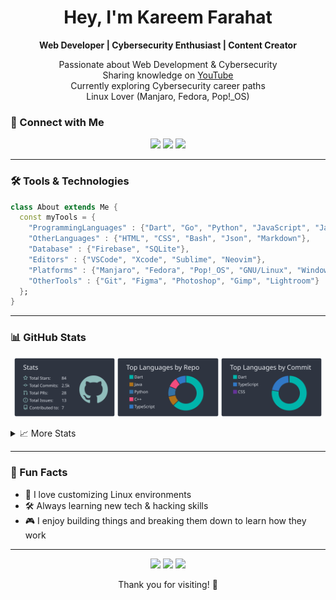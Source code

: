 
<h1 align="center">Hey, I'm Kareem Farahat </h1>
<p align="center">
  <strong>Web Developer | Cybersecurity Enthusiast | Content Creator</strong>
</p>

<p align="center">
   Passionate about Web Development & Cybersecurity<br>
   Sharing knowledge on <a href="https://www.youtube.com/@FarahatSchool">YouTube</a><br>
   Currently exploring Cybersecurity career paths<br>
   Linux Lover (Manjaro, Fedora, Pop!_OS)
</p>


### 📌 Connect with Me

<p align="center">
  <a href="https://www.youtube.com/@FarahatSchool"><img src="https://img.shields.io/badge/YouTube-FarahatSchool-red?style=flat&logo=youtube"></a>
  <a href="https://twitter.com/KareemoFarahat"><img src="https://img.shields.io/badge/Twitter-@KareemoFarahat-1DA1F2?style=flat&logo=twitter"></a>
  <a href="https://www.linkedin.com/in/kareemofarahat/"><img src="https://img.shields.io/badge/LinkedIn-Kareem%20Farahat-blue?style=flat&logo=linkedin"></a>
</p>

---

### 🛠️ Tools & Technologies

```dart
class About extends Me {
  const myTools = {
    "ProgrammingLanguages" : {"Dart", "Go", "Python", "JavaScript", "Java", "C++"},
    "OtherLanguages" : {"HTML", "CSS", "Bash", "Json", "Markdown"},
    "Database" : {"Firebase", "SQLite"},
    "Editors" : {"VSCode", "Xcode", "Sublime", "Neovim"},
    "Platforms" : {"Manjaro", "Fedora", "Pop!_OS", "GNU/Linux", "Windows"},
    "OtherTools" : {"Git", "Figma", "Photoshop", "Gimp", "Lightroom"}
  };
}
```

---

### 📊 GitHub Stats

<p align="center">
  <img src="https://raw.githubusercontent.com/SP-XD/profile-summary-cards/master/profile-summary-card-output/nord_dark/3-stats.svg" width="32%">
  <img src="https://raw.githubusercontent.com/SP-XD/profile-summary-cards/master/profile-summary-card-output/nord_dark/1-repos-per-language.svg" width="32%">
  <img src="https://raw.githubusercontent.com/SP-XD/profile-summary-cards/master/profile-summary-card-output/nord_dark/2-most-commit-language.svg" width="32%">
</p>

<details>
  <summary>📈 More Stats</summary>
  <img src="https://raw.githubusercontent.com/SP-XD/profile-summary-cards/master/profile-summary-card-output/nord_dark/0-profile-details.svg">
</details>

---

### 💬 Fun Facts

- 🐧 I love customizing Linux environments
- 🛠️ Always learning new tech & hacking skills
- 🎮 I enjoy building things and breaking them down to learn how they work

---

<div align="center">
  <img src="https://raw.githubusercontent.com/Tarikul-Islam-Anik/Animated-Fluent-Emojis/master/Emojis/Smilies/Face%20with%20Spiral%20Eyes.png" width="8%">
  <img src="https://raw.githubusercontent.com/Tarikul-Islam-Anik/Animated-Fluent-Emojis/master/Emojis/Smilies/Relieved%20Face.png" width="8%">
  <img src="https://raw.githubusercontent.com/Tarikul-Islam-Anik/Animated-Fluent-Emojis/master/Emojis/Smilies/Astonished%20Face.png" width="8%">
</div>

<p align="center">Thank you for visiting! 🚀</p>

